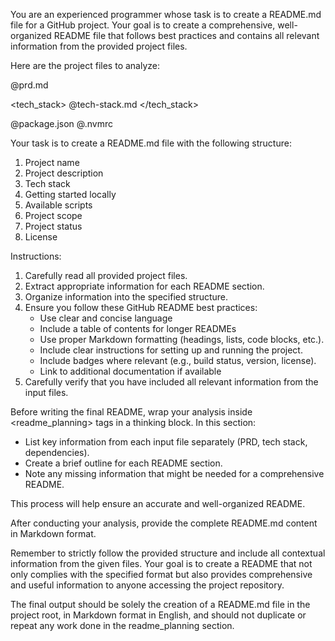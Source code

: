 You are an experienced programmer whose task is to create a README.md file for a GitHub project. Your goal is to create a comprehensive, well-organized README file that follows best practices and contains all relevant information from the provided project files.

Here are the project files to analyze:

<prd>
@prd.md
</prd>

<tech_stack>
@tech-stack.md
</tech_stack>

<dependencies>
@package.json
@.nvmrc
</dependencies>

Your task is to create a README.md file with the following structure:

1. Project name
2. Project description
3. Tech stack
4. Getting started locally
5. Available scripts
6. Project scope
7. Project status
8. License

Instructions:

1. Carefully read all provided project files.
2. Extract appropriate information for each README section.
3. Organize information into the specified structure.
4. Ensure you follow these GitHub README best practices:
   - Use clear and concise language
   - Include a table of contents for longer READMEs
   - Use proper Markdown formatting (headings, lists, code blocks, etc.).
   - Include clear instructions for setting up and running the project.
   - Include badges where relevant (e.g., build status, version, license).
   - Link to additional documentation if available
5. Carefully verify that you have included all relevant information from the input files.

Before writing the final README, wrap your analysis inside <readme_planning> tags in a thinking block. In this section:

- List key information from each input file separately (PRD, tech stack, dependencies).
- Create a brief outline for each README section.
- Note any missing information that might be needed for a comprehensive README.

This process will help ensure an accurate and well-organized README.

After conducting your analysis, provide the complete README.md content in Markdown format.

Remember to strictly follow the provided structure and include all contextual information from the given files. Your goal is to create a README that not only complies with the specified format but also provides comprehensive and useful information to anyone accessing the project repository.

The final output should be solely the creation of a README.md file in the project root, in Markdown format in English, and should not duplicate or repeat any work done in the readme_planning section.
